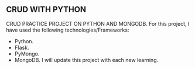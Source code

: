 ## CRUD WITH PYTHON
CRUD PRACTICE PROJECT ON PYTHON AND MONGODB.
For this project, I have used the following technologies/Frameworks:
* Python.
* Flask.
* PyMongo.
* MongoDB.
I will update this project with each new learning.